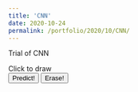 ```yaml
--- 
title: 'CNN' 
date: 2020-10-24 
permalink: /portfolio/2020/10/CNN/ 
---
```


Trial of CNN

<div id="canvas">Click to draw<br/></div>
<script src="https://cdn.jsdelivr.net/npm/@tensorflow/tfjs@2.0.0/dist/tf.min.js"></script>
<button onclick="predict(canvas)">Predict!</button> 
<button onclick="erase(canvas)">Erase!</button> 
<script type="text/javascript"> 
function create_container() {
    // Creates a new canvas element and appends it as a child
    // to the parent element, and returns the reference to
    // the newly created canvas element
    function createCanvas(parent, width, height) {
        var canvas = {};
        canvas.node = document.createElement('canvas');
        canvas.context = canvas.node.getContext('2d');
        canvas.node.width = width || 100;
        canvas.node.height = height || 100;
        parent.appendChild(canvas.node);
        return canvas;
    }
    function init(container, width, height, fillColor) {
        var canvas = createCanvas(container, width, height);
        var ctx = canvas.context;
        // define a custom fillCircle method
        ctx.fillCircle = function(x, y, radius, fillColor) {
            this.fillStyle = fillColor;
            this.beginPath();
            this.moveTo(x, y);
            this.arc(x, y, radius, 0, Math.PI * 2, false);
            this.fill();
        };
        ctx.clearTo = function(fillColor) {
            ctx.fillStyle = fillColor;
            ctx.fillRect(0, 0, width, height);
        };
        ctx.clearTo(fillColor || "#ddd");
        // bind mouse events
        canvas.node.onmousemove = function(e) {
            if (!canvas.isDrawing) {
               return;
            }
            var x = e.pageX - this.offsetLeft;
            var y = e.pageY - this.offsetTop;
            var radius = 10; // or whatever
            var fillColor = '#FF0000';
            ctx.fillCircle(x, y, radius, fillColor);
        };
        canvas.node.onmousedown = function(e) {
            canvas.isDrawing = true;
        };
        canvas.node.onmouseup = function(e) {
            canvas.isDrawing = false;
        };
        return canvas
    }
    var container = document.getElementById('canvas');
    var canvas  = init(container, 200,200, '#0000');
		return canvas
}
var canvas = create_container();
function predict(canvas){
var gfg = canvas.node.getContext("2d")
var g =  gfg.getImageData(0, 0, 200, 200); 
const tens = tf.browser.fromPixels(g,1).resizeNearestNeighbor([28, 28]).div(255)
console.log(tens.print())
console.log(tens.shape)
console.log('going to load model')
let model = load_model();
console.log('finished loading')
model.then(model => {
    const prediction = model.predict(tens.reshape([1, 28, 28, 1]),);
    console.log('done?')
    console.log(prediction);});}
async function load_model() {
    let m = await tf.loadLayersModel('files\model.json')
    console.log(typeof m)
    console.log('loading?')
    return m;
}
let model = load_model();
function erase(canvas){
const context = canvas.node.getContext('2d');
context.clearRect(0, 0, canvas.node.width, canvas.node.height);
}
</script>
